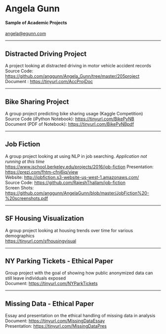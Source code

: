# Angela Gunn
#### Sample of Academic Projects
angela@egunn.com

--------------------------
Distracted Driving Project
--------------------------
A project looking at distracted driving in motor vehicle accident records  
Source Code: https://github.com/anggunn/Angela_Gunn/tree/master/205project    
Document : https://tinyurl.com/AccProjDoc

-------------------
Bike Sharing Project
--------------------
A group project predicting bike sharing usage (Kaggle Competition)  
Source Code (iPython Notebook): https://tinyurl.com/BikePyNB  
Document (PDF of Notebook): https://tinyurl.com/BikePyNBpdf    

-----------
Job Fiction
-----------
A group project looking at using NLP in job searching. _Application not running at this time_  
https://www.ischool.berkeley.edu/projects/2016/job-fiction
Presentation: https://prezi.com/fhtm-cfni6iq/view  
Website: http://jobfiction.s3-website-us-west-1.amazonaws.com/  
Source Code: https://github.com/RajeshThallam/job-fiction  
Screen Shots: https://github.com/anggunn/AngelaGunn/blob/master/JobFiction%20-%20screenshots.pdf  

------------------------
SF Housing Visualization
------------------------
A group project looking at housing trends over time for various demographics  
https://tinyurl.com/sfhousingvisual

----------------------------------
NY Parking Tickets - Ethical Paper
----------------------------------
Group project with the goal of showing how public anonymized data can still leave individuals exposed  
Document: https://tinyurl.com/NYParkTickets

----------------------------------
Missing Data - Ethical Paper
----------------------------------
Essay and presentation on the ethical handling of missing data in analysis  
Document: https://tinyurl.com/MissingDataEssay  
Presentation: https://tinyurl.com/MissingDataPres  
